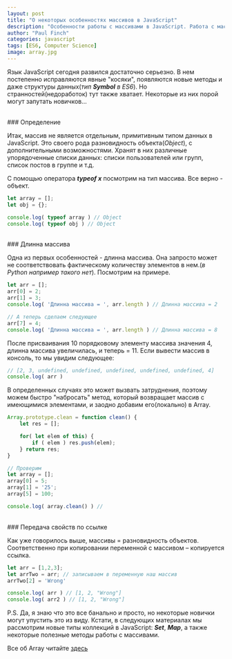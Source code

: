 ```yaml
---
layout: post
title: "О некоторых особенностях массивов в JavaScript"
description: "Особенности работы с массивами в JavaScript. Работа с массивами в JavaScript. Массивы JS "
author: "Paul Finch"
categories: javascript
tags: [ES6, Computer Science]
image: array.jpg
---
```


Язык JavaScript сегодня развился достаточно серьезно. В нем постепенно исправляются явные "косяки", появляются новые методы и даже структуры данных(*тип __Symbol__ в ES6*). Но странностей(недоработок) тут также хватает. Некоторые из них порой могут запутать новичков...

<!--excerpt-->

<br/>
### Определение

Итак, массив не является отдельным, примитивным типом данных в JavaScript. Это своего рода разновидность объекта(*Object*), c дополнительными возможностями. Хранят в них различные упорядоченные списки данных: списки пользователей или групп, список постов в группе и т.д.

С помощью оператора __*typeof x*__ посмотрим на тип массива. Все верно - объект.
```javascript
let array = [];
let obj = {};

console.log( typeof array ) // Object
console.log( typeof obj ) // Object
```
<br/>
### Длинна массива

Одна из первых особенностей - длинна массива. Она запросто может не соответствовать фактическому количеству элементов в нем.(_в Python например такого нет_). Посмотрим на примере.

```javascript
let arr = [];
arr[0] = 2;
arr[1] = 3;
console.log( 'Длинна массива = ', arr.length ) // Длинна массива = 2

// А теперь сделаем следующее
arr[7] = 4;
console.log( 'Длинна массива = ', arr.length ) // Длинна массива = 8
```
После присваивания 10 порядковому элементу массива значения 4, длинна массива увеличилась, и теперь = 11. Если вывести массив в консоль, то мы увидим следующее:
```javascript
// [2, 3, undefined, undefined, undefined, undefined, undefined, 4]
console.log( arr )
``` 
В определенных случаях это может вызвать затруднения, поэтому можем быстро "набросать" метод, который возвращает массив с имеющимися элементами, и заодно добавим его(локально) в Array.
```javascript
Array.prototype.clean = function clean() {
    let res = [];

    for( let elem of this) {
        if ( elem ) res.push(elem);
    } return res;
}

// Проверим
let array = [];
array[0] = 5;
array[1] = '25';
array[5] = 100;

console.log( array.clean() ) //
```

<br/>
### Передача свойств по ссылке

Как уже говорилось выше, массивы = разновидность объектов. Соответственно при копировании переменной с массивом – копируется ссылка.
```javascript
let arr = [1,2,3];
let arrTwo = arr; // записываем в переменную наш массив
arrTwo[2] = 'Wrong'

console.log( arr ) // [1, 2, "Wrong"]
console.log( arr2 ) // [1, 2, "Wrong"]
```

P.S. Да, я знаю что это все банально и просто, но некоторые новички могут упустить это из виду. Кстати, в следующих материалах мы рассмотрим новые типы коллекций в JavaScript: __*Set*__, __*Map*__, а также некоторые полезные методы работы с массивами.

Все об Array читайте [здесь](https://developer.mozilla.org/ru/docs/Web/JavaScript/Reference/Global_Objects/Array)